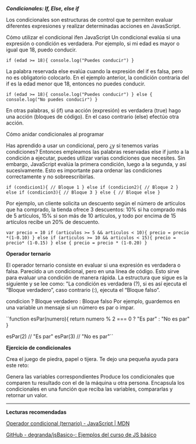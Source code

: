 ***Condicionales: If, Else, else if***


Los condicionales son estructuras de control que te permiten evaluar diferentes expresiones y realizar determinadas acciones en JavasScript.

Cómo utilizar el condicional ifen JavaScript
Un condicional evalúa si una expresión o condición es verdadera. Por ejemplo, si mi edad es mayor o igual que 18, puedo conducir.

``if (edad >= 18){
    console.log("Puedes conducir")
}``

La palabra reservada else evalúa cuando la expresión del if es falsa, pero no es obligatorio colocarlo. En el ejemplo anterior, la condición contraria del if es la edad menor que 18, entonces no puedes conducir.

``if (edad >= 18){
    console.log("Puedes conducir")
} else {
    console.log("No puedes conducir")
}``

En otras palabras, si (if) una acción (expresión) es verdadera (true) hago una acción (bloques de código). En el caso contrario (else) efectúo otra acción.

Cómo anidar condicionales al programar

Has aprendido a usar un condicional, pero ¿y si tenemos varias condiciones? Entonces empleamos las palabras reservadas else if junto a la condición a ejecutar, puedes utilizar varias condiciones que necesites. Sin embargo, JavaScript evalúa la primera condición, luego a la segunda, y así sucesivamente. Esto es importante para ordenar las condiciones correctamente y no sobreescribirlas.

``if (condicion1){
   // Bloque 1
} else if (condicion2){
    // Bloque 2
} else if (condicion3){
   // Bloque 3
} else {
    // Bloque else
}``

Por ejemplo, un cliente solicita un descuento según el número de artículos que ha comprado, la tienda ofrece 3 descuentos: 10% si ha comprado más de 5 artículos, 15% si son más de 10 artículos, y todo por encima de 15 artículos recibe un 20% de descuento.

``var precio = 10
if (articulos >= 5 && articulos < 10){
   precio = precio *(1-0.10)
} else if (articulos >= 10 && articulos < 15){
precio = precio* (1-0.15)
} else {
    precio = precio * (1-0.20)
}``

**Operador ternario**

El operador ternario consiste en evaluar si una expresión es verdadera o falsa. Parecido a un condicional, pero en una línea de código. Esto sirve para evaluar una condición de manera rápida. La estructura que sigue es la siguiente y se lee como: "La condición es verdadera (?), si es así ejecuta el “Bloque verdadero”, caso contrario (:), ejecuta el “Bloque falso”.

condicion ? Bloque verdadero : Bloque falso
Por ejemplo, guardemos en una variable un mensaje si un número es par o impar.

``function esPar(numero){
    return numero % 2 === 0 ? "Es par" : "No es par"
}

esPar(2) // "Es par"
esPar(3) // "No es par"``

**Ejercicio de condicionales**

Crea el juego de piedra, papel o tijera. Te dejo una pequeña ayuda para este reto:

Genera las variables correspondientes
Produce los condicionales que comparen tu resultado con el de la máquina u otra persona.
Encapsula los condicionales en una función que reciba las variables, compararlas y retornar un valor.


-------------------------------------------------------------------
**Lecturas recomendadas**

[Operador condicional (ternario) - JavaScript | MDN](https://developer.mozilla.org/es/docs/Web/JavaScript/Referencia/Operadores/Conditional_Operator)

[GitHub - degranda/jsBasico-: Ejemplos del curso de JS básico](https://github.com/degranda/jsBasico)
